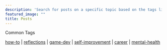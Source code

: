 ```yaml
---
description: 'Search for posts on a specific topic based on the tags listed below.'
featured_image: ""
title: Posts
---
```


Common Tags

[how-to](https://amanda-park.netlify.app/tags/how-to/) | [reflections](https://amanda-park.netlify.app/tags/reflections/) | [game-dev](https://amanda-park.netlify.app/tags/game-dev/) | [self-improvement](https://amanda-park.netlify.app/tags/self-improvement/) | [career](https://amanda-park.netlify.app/tags/career/) | [mental-health](https://amanda-park.netlify.app/tags/mental-health/) 